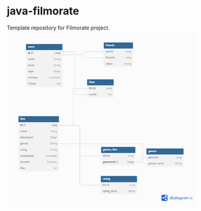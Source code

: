 # java-filmorate
Template repository for Filmorate project.
![Alt text](https://github.com/DmtritPlesko/java-filmorate/blob/ER-diagramma/Untitled.png)
